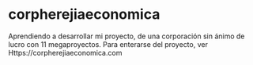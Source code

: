 # corpherejiaeconomica
Aprendiendo a desarrollar mi proyecto, de una corporación sin ánimo de lucro con 11 megaproyectos. Para enterarse del proyecto, ver Https://corpherejiaeconomica.com


